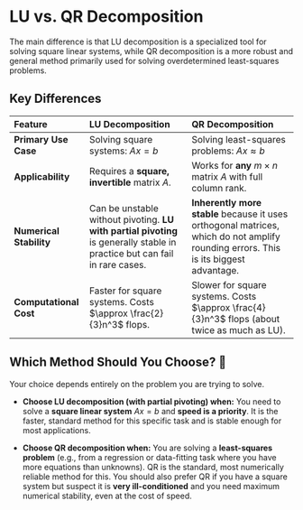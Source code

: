 # LU vs. QR Decomposition

The main difference is that LU decomposition is a specialized tool for solving square linear systems, while QR decomposition is a more robust and general method primarily used for solving overdetermined least-squares problems.

## Key Differences

| Feature | LU Decomposition | QR Decomposition |
| :--- | :--- | :--- |
| **Primary Use Case** | Solving square systems: $Ax=b$ | Solving least-squares problems: $Ax \approx b$ |
| **Applicability** | Requires a **square, invertible** matrix $A$. | Works for **any** $m \times n$ matrix $A$ with full column rank. |
| **Numerical Stability**| Can be unstable without pivoting. **LU with partial pivoting** is generally stable in practice but can fail in rare cases. | **Inherently more stable** because it uses orthogonal matrices, which do not amplify rounding errors. This is its biggest advantage. |
| **Computational Cost** | Faster for square systems. Costs $\approx \frac{2}{3}n^3$ flops. | Slower for square systems. Costs $\approx \frac{4}{3}n^3$ flops (about twice as much as LU). |

## Which Method Should You Choose? 🤔

Your choice depends entirely on the problem you are trying to solve.

* **Choose LU decomposition (with partial pivoting) when:**
    You need to solve a **square linear system** $Ax=b$ and **speed is a priority**. It is the faster, standard method for this specific task and is stable enough for most applications.

* **Choose QR decomposition when:**
    You are solving a **least-squares problem** (e.g., from a regression or data-fitting task where you have more equations than unknowns). QR is the standard, most numerically reliable method for this. You should also prefer QR if you have a square system but suspect it is **very ill-conditioned** and you need maximum numerical stability, even at the cost of speed.